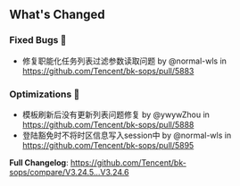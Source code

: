 <!-- Release notes generated using configuration in .github/release.yml at master -->

## What's Changed
### Fixed Bugs 👾
* 修复职能化任务列表过滤参数读取问题 by @normal-wls in https://github.com/Tencent/bk-sops/pull/5883
 
### Optimizations 🦾
* 模板刷新后没有更新列表问题修复 by @ywywZhou in https://github.com/Tencent/bk-sops/pull/5888
* 登陆豁免时不将时区信息写入session中 by @normal-wls in https://github.com/Tencent/bk-sops/pull/5895


**Full Changelog**: https://github.com/Tencent/bk-sops/compare/V3.24.5...V3.24.6